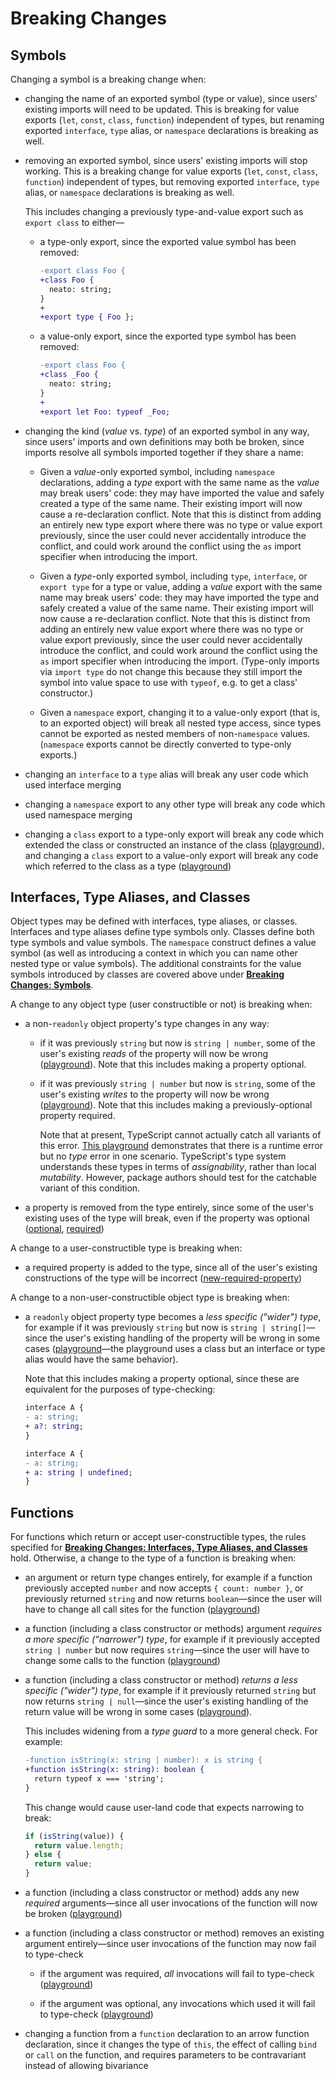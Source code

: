 # Breaking Changes

<!-- toc -->

## Symbols

Changing a symbol is a breaking change when:

-   changing the name of an exported symbol (type or value), since users' existing imports will need to be updated. This is breaking for value exports (`let`, `const`, `class`, `function`) independent of types, but renaming exported `interface`, `type` alias, or `namespace` declarations is breaking as well.

-   removing an exported symbol, since users' existing imports will stop working. This is a breaking change for value exports (`let`, `const`, `class`, `function`) independent of types, but removing exported `interface`, `type` alias, or `namespace` declarations is breaking as well.

    This includes changing a previously type-and-value export such as `export class` to either—

    -   a type-only export, since the exported value symbol has been removed:

        ```diff
        -export class Foo {
        +class Foo {
          neato: string;
        }
        +
        +export type { Foo };
        ```

    -   a value-only export, since the exported type symbol has been removed:

        ```diff
        -export class Foo {
        +class _Foo {
          neato: string;
        }
        +
        +export let Foo: typeof _Foo;
        ```

-   changing the kind (*value* vs. *type*) of an exported symbol in any way, since users' imports and own definitions may both be broken, since imports resolve all symbols imported together if they share a name:

    -   Given a *value*-only exported symbol, including `namespace` declarations, adding a *type* export with the same name as the *value* may break users' code: they may have imported the value and safely created a type of the same name. Their existing import will now cause a re-declaration conflict. Note that this is distinct from adding an entirely new type export where there was no type or value export previously, since the user could never accidentally introduce the conflict, and could work around the conflict using the `as` import specifier when introducing the import.

    -   Given a *type*-only exported symbol, including `type`, `interface`, or `export type` for a type or value, adding a *value* export with the same name may break users' code: they may have imported the type and safely created a value of the same name. Their existing import will now cause a re-declaration conflict. Note that this is distinct from adding an entirely new value export where there was no type or value export previously, since the user could never accidentally introduce the conflict, and could work around the conflict using the `as` import specifier when introducing the import. (Type-only imports via `import type` do not change this because they still import the symbol into value space to use with `typeof`, e.g. to get a class' constructor.)

    -   Given a `namespace` export, changing it to a value-only export (that is, to an exported object) will break all nested type access, since types cannot be exported as nested members of non-`namespace` values. (`namespace` exports cannot be directly converted to type-only exports.)

-   changing an `interface` to a `type` alias will break any user code which used interface merging

-   changing a `namespace` export to any other type will break any code which used namespace merging

-   changing a `class` export to a type-only export will break any code which extended the class or constructed an instance of the class ([playground][class-to-type-only]), and changing a `class` export to a value-only export will break any code which referred to the class as a type ([playground][class-to-value-only])

[class-to-type-only]: https://www.typescriptlang.org/play?#code/PTAEEEDtQIgewE4EsDmTIEMA2NQBMBTAYywwQwBck5IAaUAdwAsCEDQKXGm4t2SMAZ0GMhoAgA8ADogoE8AOgBQhAW1ADhoAOpCAotNnzQAbwC+SpSFAAVJkhEOOXAgEcArkgBu2ApAqgcABmoBgcAJ5SBAC0NFjh4oYIAcGhGqTC9MxIREyMcO5YeKCQiAC22PFWYABG7AzIFHLQWEgA1uycDgBc1aB9AAZDfZoiuoIGMsnG5n2SUwEUkewmOvpJcsUW1kMDSqOgAPoAcnAUk0bFs0tRoKfnG8YAvEf3F9N4ANyWBwDK7jVRgAxRDvTaJZp4MbrBYzCx-AHAxBvR7FSSQkQo2FXCwqYikdRBdyQIhUGgcDAdQTjMHyAAUDBhl26awmqIAlCyvHAkF88Wp2ESSWToBRKQRBFjLgymR8WVKPpzQNzed99jRBAFGWzsaAXpACAxWbS8HT2d8iBqAqUHrr9Ya7mcTWbPkA

[class-to-value-only]: https://www.typescriptlang.org/play?#code/PTAEEEDtQIgewE4EsDmTIEMA2NQBMBTAYywwQwBck5IAaUAdwAsCEDQKXGm4t2SMAZ0GMhoAgA8ADogoE8AOgBQhAW1ADhoAOpCAotNnzQAbwC+SpSFAAVJkhEOOXAgEcArkgBu2ApAqgcABmoBigPljuBAC0NFgAnuKGCAHBoRqkwgqgAHKIALbYCaDxcO6MZVh4VmAMyHLOTgxInKAABpIyKaB8FG2g5JyszhjQbaqk6r1typoiAPp5FAZdcnimFhNk7L25cMvJawBcHPFSBGmL+ytGeADclnOgAMruAEZzAGKINynGknJIHgRLpBL81hslE9Xh9MoJvggluD-hJAcC9gdVsZzJYtuogu5IEQqDQOBgANYEQSg5F4AAUDH0h3kJxpzLwAEoTl44Eh7ipiJN2ASiSToBQKVSkeyGUysXgTtL5Vzwrz+VCaIIAoywezQABeUCQAgMHRy250jkPIiagKQa56w3G01Ki1WoA


## Interfaces, Type Aliases, and Classes

Object types may be defined with interfaces, type aliases, or classes. Interfaces and type aliases define type symbols only. Classes define both type symbols and value symbols. The `namespace` construct defines a value symbol (as well as introducing a context in which you can name other nested type or value symbols). The additional constraints for the value symbols introduced by classes are covered above under [**Breaking Changes: Symbols**](#symbols).

A change to any object type (user constructible or not) is breaking when:

-   a non-`readonly` object property's type changes in any way:

    -   if it was previously `string` but now is `string | number`, some of the user's existing *reads* of the property will now be wrong ([playground][reads-of-property]). Note that this includes making a property optional.

    -   if it was previously `string | number` but now is `string`, some of the user's existing *writes* to the property will now be wrong ([playground][writes-to-property]). Note that this includes making a previously-optional property required.

        Note that at present, TypeScript cannot actually catch all variants of this error. [This playground][writes-to-property] demonstrates that there is a runtime error but no *type* error in one scenario. TypeScript's type system understands these types in terms of *assignability*, rather than local *mutability*. However, package authors should test for the catchable variant of this condition.

-   a property is removed from the type entirely, since some of the user's existing uses of the type will break, even if the property was optional ([optional][optional-removed], [required][required-removed])

A change to a user-constructible type is breaking when:

-   a required property is added to the type, since all of the user's existing constructions of the type will be incorrect ([new-required-property][required-added])

A change to a non-user-constructible object type is breaking when:

-   a `readonly` object property type becomes a *less specific ("wider") type*, for example if it was previously `string` but now is `string | string[]`—since the user's existing handling of the property will be wrong in some cases ([playground][wider-property]—the playground uses a class but an interface or type alias would have the same behavior).

    Note that this includes making a property optional, since these are equivalent for the purposes of type-checking:

    ```diff
    interface A {
    - a: string;
    + a?: string;
    }
    ```

    ```diff
    interface A {
    - a: string;
    + a: string | undefined;
    }
    ```

[reads-of-property]: https://www.typescriptlang.org/play?#code/JYOwLgpgTgZghgYwgAgOrADYfQEwiZAbwFgAoZC5OALmQGcwpQBzAbjIF8yzRJZEUAEWA5c+ImUpVaDJiGbIAPshABXALYAjaO1JdSZGKpAIwwAPYEAFnBA4MEOuixiQACgBucDKoi1n2CL4AJS0alrQEuSUUBBgqlAEXj4QAHRwqQ7yYFa6+mR4CBhwscgOYMgA7piBeCD+Na66NnYOTo1B7tUuncG6BRBFJSjlyDgirrTCop3NtvaOAa5u4zN1fWRAA

[writes-to-property]: https://www.typescriptlang.org/play?#code/JYOwLgpgTgZghgYwgAgOrADYYHJylAewHdkBvAWAChkbk4AuZAZzClAHNkAfZEAVwC2AI2gBuKgF8qVUJFiIUAEWAATXPmJkqtOo37Cxk6ZRh8QCMMAIhkRNpCYAVAuizrCRABQA3OBj4QjK44eB4AlFrUtL7+EAB0cMgAvMgA5AAWEFgEqeKUUpRUKhAIGHgoGBBgtpghGkRBte7EeXbADs7BzV5ETaHEYXlFJWVQFVXIKqrdjMpq-UR5U-P1CcnIAEQADgRgcGAEG6LIAPQnyPCYTFRtHS599Z7L3YOn50x8CEgQKkzI0IQQBACHwmBgAJ5UIA

[optional-removed]: https://www.typescriptlang.org/play?#code/JYOwLgpgTgZghgYwgAgEIHU4GcDyAHMYAexDgBtkBvAWAChkHk4AuZAIyKLIjhAG46jdgH5WHLj350AvnTqhIsRClQAlCAFsiANwgATKoMYt2nbrwG1ZtOtzDISZAJ4BBVBBhEoEVhmz5CEnJkAF4qJlYwKABXFGlLO2RQBDJovX1Ud09vX0xcAmJSCjDKCOQo2IAadlZ4Miw4y1sIe0dXFxhFX3UtXQMSsorG5vtk1PS9VA6utB6dfVDwkyHqtlryBuR4oA

[required-removed]: https://www.typescriptlang.org/play?#code/JYOwLgpgTgZghgYwgAgEIHU4GcBKECOArsFBACbIDeAsAFDIPJwBcyARgPYcA2EcIAbjqN2rTjz6C6AXzp1QkWIhSo8AWw4A3clWGMW7Lr35Das2nV5hkoBN0JlyqVBBgdSrDNjxESOgLxUTKxgUIQQADSiyPDcWCjSppYQ1rb2jmSoAIIwip7qWgFBBqHhUWyssfHIiUA

[required-added]: https://www.typescriptlang.org/play?#code/JYOwLgpgTgZghgYwgAgEIRgeyig3gWAChkTk4AuZAI00wBsI4QBuIgXyKNElkRQEEYPZAWKkK1WgyasxJKpRABXALZVosjoSIg4KiAGcADnzQZsEAKpGAJnEgiipZAzDIEmEAbBQlCMMCelOhYOMgAvCJklD5KKGyanIS6+samgjzWdg6izq7unt6+-oEglBnQEVESsfGJhEA

[wider-property]: https://www.typescriptlang.org/play/#code/CYUwxgNghgTiAEkoGdnwPIwJYHMsDsoJ4BvAKHnjimAHt8IBPeABxlpZBgBdGAueMm7Z8OANxkAvmTKgkcRNFTwA6llD4QwUhSoga9Jq3ace-QcII54AHwsicAbQC6UmQDMArvjDcs9eAALKHxgCBBkTFwCIgA5WHYAdwAKADciTxABKLxCCABKAXxPAFsAIy4dSjhuTxh8eHSITIA6Ng4uXhbw0W5AiWlZcGgFcO54KGzsXKIJORGEMfgygTUNLQlg0PDI6ZiIeJgk5Kh8zZCwiJz9w+Oys7IgA


## Functions

For functions which return or accept user-constructible types, the rules specified for [**Breaking Changes: Interfaces, Type Aliases, and Classes**](#interfaces-type-aliases-and-classes) hold. Otherwise, a change to the type of a function is breaking when:

-   an argument or return type changes entirely, for example if a function previously accepted `number` and now accepts `{ count: number }`, or previously returned `string` and now returns `boolean`—since the user will have to change all call sites for the function ([playground][changed-type])

-   a function (including a class constructor or methods) argument *requires a more specific ("narrower") type*, for example if it previously accepted `string | number` but now requires `string`—since the user will have to change some calls to the function ([playground][narrower-argument])

-   a function (including a class constructor or method) *returns a less specific ("wider") type*, for example if it previously returned `string` but now returns `string | null`—since the user's existing handling of the return value will be wrong in some cases ([playground][wider-return]).

    This includes widening from a *type guard* to a more general check. For example:

    ```diff
    -function isString(x: string | number): x is string {
    +function isString(x: string): boolean {
      return typeof x === 'string';
    }
    ```

    This change would cause user-land code that expects narrowing to break:

    ```ts
    if (isString(value)) {
      return value.length;
    } else {
      return value;
    }
    ```

-   a function (including a class constructor or method) adds any new *required* arguments—since all user invocations of the function will now be broken ([playground][new-required-argument])

-   a function (including a class constructor or method) removes an existing argument entirely—since user invocations of the function may now fail to type-check

    -   if the argument was required, *all* invocations will fail to type-check ([playground][remove-required-argument])

    -   if the argument was optional, any invocations which used it will fail to type-check ([playground][remove-optional-argument])

-   changing a function from a `function` declaration to an arrow function declaration, since it changes the type of `this`, the effect of calling `bind` or `call` on the function, and requires parameters to be contravariant instead of allowing bivariance

[changed-type]: https://www.typescriptlang.org/play?#code/PTAEEkFsEMHMEsB2BTUALZAnVAXN0dQ9UAiRaSZAZwAdoBjZE0BnAV2gBtOBPUAKzZVC2GtirJEOKkQwAoEKCoVU8SDQD2mHAC5QAAzWbtoAN6hYyHADUubVAF9QAM0wbIoAORV3yALTQACaBGoieANz6cnKByPSc0NigkBqBbJyoAPKY8AjknGZyoMUubIj0OPChLPSMNNK2nPYAFIEE0HqIbJAARlgAlHoAbhrwgeFyDtGx8Ymo5JS0DKgAwviIloGFJaXlldUMdQ12yK3teub0GmW6oF29WKAOg6AjYxNTctm5SFwAdIdkPUqI0WgBGABMAGZ+hM1tANshAgDakDjk1TpCYeEgA

[narrower-argument]: https://www.typescriptlang.org/play?#code/PTAEEkFsEMHMEsB2BTUALZAnVAXN0dQ9UAiRaSZAZwAdoBjZE0BnAV2gBtOBPUAKzZVC2GtirJEOKkQwAoEKCoVU8SDQD2mHAC5QAAzWbtoAN6hYyHADUubVAF9QAM0wbIoAORV3yALTQACaBGoieANz6cnKByPSc0Nig5JS0DKgA8pjwCOScZnKgRS5siPQ48KEs9Iw00rac9gAUgQTQesLZiLCgAD7JbJAARlgAlHoAbhrwgeFyDtGx8YmoKdR0jKAA6jOSyIEFxSVlFVUMtfV2yC1tHThdsOOgUzNzCwpgQlig9BqxclkckguAA6c7IOpUBrNACMACYAMyjOaA3Kg8GQ6HXTwYbgaTzIuQ7WIoQJgmoQy6Na7wpFzYl7MkYqnNHHIPEE8JAA

[wider-return]: https://www.typescriptlang.org/play?#code/PTAEEkFsEMHMEsB2BTUALZAnVAXN0dQ9UAiRaSZAZwAdoBjZE0BnAV2gBtOBPUAKzZVC2GtirJEOKkQwAoEKCoVU8SDQD2mHAC5QAAzWbtoAN6hYyHADUubVAF9QAM0wbIoAORV3yALTQACaBGoieANz6cnKByPSc0Nig5JS0DKgA8pjwCOScZnKgRS5siPQ48KEWVrac9gAUAJR6wtmIsOFyDtGx8YmoKdR0jKAA6vCxKIEFxSVlFVWWNnbITS04bbCgAD7JbNyd3QpgQlig9Bqxcs6l5ZWI6NCIgZzIAErU+zj1AG4r65tGjNith2JgHn86sgAHSvdp4Q7RfDPV4fKhfepZHJILjQpa1BqNRqdZEvd6fTjfcaTZCBPE1FZNYlyIA

[new-required-argument]: https://www.typescriptlang.org/play/#code/CYUwxgNghgTiAEAzArgOzAFwJYHtXwAc4A3XZAZwAooAuecjGLVAcwEo7ictgBuAKFCRYCFOmx54yAsCgYQwanQZNWAGngAjOqmQBbTSBgd4XHgP4QQGeFHgBeQiTJUA5ARwY5OV2wFWbTQcpGTkFSndPb19eIA

[remove-required-argument]: https://www.typescriptlang.org/play/?ssl=2&ssc=35&pln=2&pc=47#code/CYUwxgNghgTiAEAzArgOzAFwJYHtXwAc4A3XZAZwAooAuecjGLVAcwBp4AjO1ZAW04gYASjrEcWYAG4AUKEiwEKdNjzxkBYFAwhg1OgyatR8cZNkyIIDPCjwAvIRJkqAcgI4M2nK44BGACZhWSsbTgd1TW1dSndPb194QOCgA

[remove-optional-argument]: https://www.typescriptlang.org/play?#code/CYUwxgNghgTiAEAzArgOzAFwJYHtXwAc4A3XZAZwAooAuecjGLVAcwBp4AjAfjtWQC2nEDACUdYjizAA3AChQkWAhTpseeMgLAoGEMGp0GTVuPiTp8uRBAZ4UeAF5CJMlQDkBHBl053HAEYAJlF5GztOJ01tXX1KT29ff3hg0OtbeDAoohBSHAp4rx8MPzTw+GAorR09AwTi0vkgA
